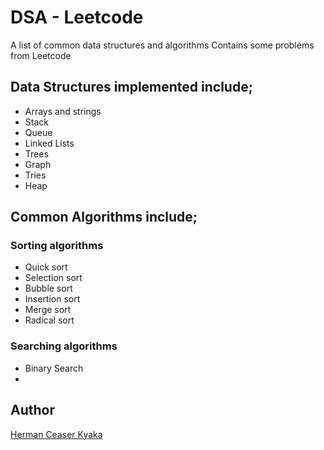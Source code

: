 # DSA - Leetcode 
A list of common data structures and algorithms
Contains some problems from Leetcode

## Data Structures implemented include;
- Arrays and strings
- Stack
- Queue
- Linked Lists
- Trees
- Graph
- Tries
- Heap

## Common Algorithms include;
### Sorting algorithms
- Quick sort
- Selection sort
- Bubble sort
- Insertion sort
- Merge sort
- Radical sort

### Searching algorithms
- Binary Search
- 


## Author
[Herman Ceaser Kyaka](https://www.github.com/HermanCeaser) 

